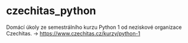 # czechitas_python

Domácí úkoly ze semestrálního kurzu Python 1 od neziskové organizace Czechitas.
-> https://www.czechitas.cz/kurzy/python-1
